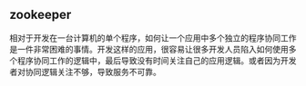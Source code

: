 ## zookeeper

相对于开发在一台计算机的单个程序，如何让一个应用中多个独立的程序协同工作是一件非常困难的事情。开发这样的应用，很容易让很多开发人员陷入如何使用多个程序协同工作的逻辑中，最后导致没有时间关注自己的应用逻辑。或者因为开发者对协同逻辑关注不够，导致服务不可靠。

